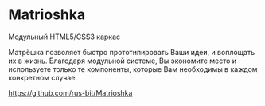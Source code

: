 # Matrioshka

Модульный HTML5/CSS3 каркас

Матрёшка позволяет быстро прототипировать Ваши идеи, и воплощать их в жизнь. Благодаря модульной системе, Вы экономите место и используете только те компоненты, которые Вам необходимы в каждом конкретном случае.

<https://github.com/rus-bit/Matrioshka>

